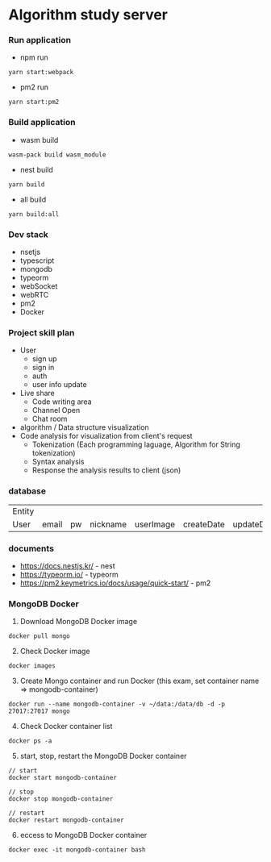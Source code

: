 # Algorithm study server

### Run application

- npm run

```
yarn start:webpack
```

- pm2 run

```
yarn start:pm2
```

### Build application

- wasm build

```
wasm-pack build wasm_module
```

- nest build

```
yarn build
```

- all build

```
yarn build:all
```

### Dev stack

- nsetjs
- typescript
- mongodb
- typeorm
- webSocket
- webRTC
- pm2
- Docker

### Project skill plan

- User
  - sign up
  - sign in
  - auth
  - user info update
- Live share
  - Code writing area
  - Channel Open
  - Chat room
- algorithm / Data structure visualization
- Code analysis for visualization from client's request
  - Tokenization (Each programming laguage, Algorithm for String tokenization)
  - Syntax analysis
  - Response the analysis results to client (json)

### database

<table>
  <tr>
    <td>Entity</td>
    <td></td>
    <td></td>
    <td></td>
    <td></td>
    <td></td>
    <td></td>
    <td></td>
  </tr>
  <tr>
    <td>User</td>
    <td>email</td>
    <td>pw</td>
    <td>nickname</td>
    <td>userImage</td>
    <td>createDate</td>
    <td>updateDate</td>
    <td>isActivity</td>
  </tr>
</table>

### documents

- <https://docs.nestjs.kr/> - nest
- <https://typeorm.io/> - typeorm
- <https://pm2.keymetrics.io/docs/usage/quick-start/> - pm2

### MongoDB Docker

1. Download MongoDB Docker image

```
docker pull mongo
```

2. Check Docker image

```
docker images
```

3. Create Mongo container and run Docker (this exam, set container name => mongodb-container)

```
docker run --name mongodb-container -v ~/data:/data/db -d -p 27017:27017 mongo
```

4. Check Docker container list

```
docker ps -a
```

5. start, stop, restart the MongoDB Docker container

```
// start
docker start mongodb-container

// stop
docker stop mongodb-container

// restart
docker restart mongodb-container
```

6. eccess to MongoDB Docker container

```
docker exec -it mongodb-container bash
```
